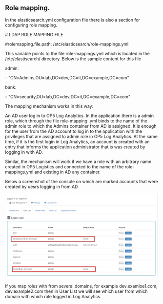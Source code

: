 Role mapping.
-------------

In the elasticsearch.yml configuration file there is also a section
for configuring role mapping.

\# LDAP ROLE MAPPING FILE

\#rolemapping.file.path: /etc/elasticsearch/role-mappings.yml

This variable points to the file role-mappings.yml which is located in
the /etc/elastisearch/ directory. Below is the sample content for this
file

admin:

\- \"CN=Admins,OU=lab,DC=dev,DC=it,DC=example,DC=com\"

bank:

\- \"CN=security,OU=lab,DC=dev,DC=it,DC=example,DC=com\"

The mapping mechanism works in this way:

An AD user log in to OP5 Log Analytics. In the application there is a
admin role, which through the file role-mapping .yml binds to the name
of the admin role to which the Admins container from AD is assigned.
It is enough for the user from the AD account to log in to the
application with the privileges that are assigned to admin role in OP5
Log Analytics. At the same time, if it is the first login in Log
Analytics, an account is created with an entry that informs the
application administrator that is was created by logging in with AD.

Similar, the mechanism will work if we have a role with an arbitrary
name created in OP5 Logistics and connected to the name of the
role-mappings.yml and existing in AD any container.

Below a screenshot of the console on which are marked accounts that
were created by uesrs logging in from AD

![](/./media/media/image85.png)

If you map roles with from several domains, for example
dev.examloe1.com, dev.example2.com then in User List we will see which
user from which domain with which role logged in Log Analytics.
